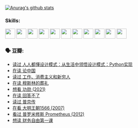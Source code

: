 
[![Anurag's github stats](https://github-readme-stats.vercel.app/api?username=w940853815)](https://github.com/anuraghazra/github-readme-stats)

### Skills:

<code><img height="32" src="https://cdn.jsdelivr.net/npm/simple-icons@v5/icons/python.svg"></code>
<code><img height="32" src="https://cdn.jsdelivr.net/npm/simple-icons@v5/icons/javascript.svg"></code>
<code><img height="32" src="https://cdn.jsdelivr.net/npm/simple-icons@v5/icons/django.svg"></code>
<code><img height="32" src="https://cdn.jsdelivr.net/npm/simple-icons@v5/icons/flask.svg"></code>
<code><img height="32" src="https://cdn.jsdelivr.net/npm/simple-icons@v5/icons/vuetify.svg"></code>
<code><img height="32" src="https://cdn.jsdelivr.net/npm/simple-icons@v5/icons/git.svg"></code>
<code><img height="32" src="https://cdn.jsdelivr.net/npm/simple-icons@v5/icons/docker.svg"></code>
<code><img height="32" src="https://cdn.jsdelivr.net/npm/simple-icons@v5/icons/postgresql.svg"></code>
<code><img height="32" src="https://cdn.jsdelivr.net/npm/simple-icons@v5/icons/elasticsearch.svg"></code>
<code><img height="32" src="https://cdn.jsdelivr.net/npm/simple-icons@v5/icons/macos.svg"></code>
<code><img height="32" src="https://cdn.jsdelivr.net/npm/simple-icons@v5/icons/linux.svg"></code>

### 🗣 豆瓣:

<!-- DOUBAN-ACTIVITIES:START -->
- [读过 人人都懂设计模式：从生活中领悟设计模式：Python实现](https://www.douban.com/people/136069238/status/3806334005/?_i=48023560)
- [在读 论中国](https://www.douban.com/people/136069238/status/3805671678/?_i=48023560)
- [读过 工作、消费主义和新穷人](https://www.douban.com/people/136069238/status/3803834644/?_i=48023560)
- [在读 穆斯林的葬礼](https://www.douban.com/people/136069238/status/3802824932/?_i=48023560)
- [想看 功勋‎ (2021)](https://www.douban.com/people/136069238/status/3802127044/?_i=48023560)
- [在读 回答不了](https://www.douban.com/people/136069238/status/3802078489/?_i=48023560)
- [读过 普京传](https://www.douban.com/people/136069238/status/3802076688/?_i=48023560)
- [在看 大明王朝1566‎ (2007)](https://www.douban.com/people/136069238/status/3800275133/?_i=48023560)
- [看过 普罗米修斯 Prometheus‎ (2012)](https://www.douban.com/people/136069238/status/3795487470/?_i=48023560)
- [想读 财务自由第一课](https://www.douban.com/people/136069238/status/3794955007/?_i=48023560)
<!-- DOUBAN-ACTIVITIES:END -->
<!--
**w940853815/w940853815** is a ✨ _special_ ✨ repository because its `README.md` (this file) appears on your GitHub profile.

Here are some ideas to get you started:

- 🔭 I’m currently working on ...
- 🌱 I’m currently learning ...
- 👯 I’m looking to collaborate on ...
- 🤔 I’m looking for help with ...
- 💬 Ask me about ...
- 📫 How to reach me: ...
- 😄 Pronouns: ...
- ⚡ Fun fact: ...
-->
